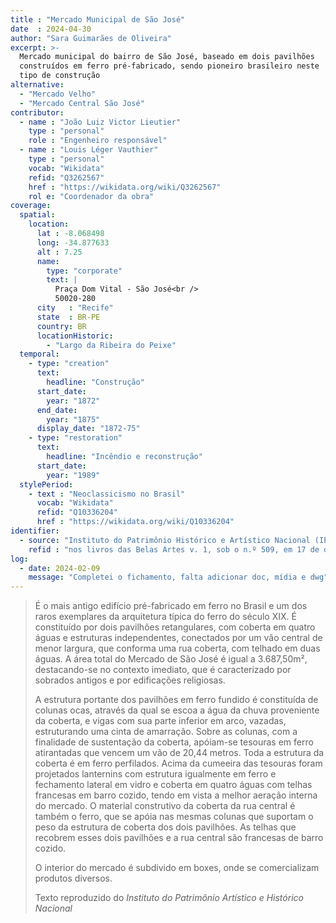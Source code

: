 ```yaml
---
title : "Mercado Municipal de São José"
date  : 2024-04-30
author: "Sara Guimarães de Oliveira"
excerpt: >-
  Mercado municipal do bairro de São José, baseado em dois pavilhões
  construídos em ferro pré-fabricado, sendo pioneiro brasileiro neste
  tipo de construção
alternative:
  - "Mercado Velho"
  - "Mercado Central São José"
contributor:
  - name : "João Luiz Victor Lieutier"
    type : "personal"
    role : "Engenheiro responsável"
  - name : "Louis Léger Vauthier"
    type : "personal"
    vocab: "Wikidata"
    refid: "Q3262567"
    href : "https://wikidata.org/wiki/Q3262567"
    rol e: "Coordenador da obra"
coverage:
  spatial:
    location:
      lat : -8.068498
      long: -34.877633
      alt : 7.25
      name:
        type: "corporate"
        text: |
          Praça Dom Vital - São José<br />
          50020-280
      city   : "Recife"
      state  : BR-PE
      country: BR
      locationHistoric:
        - "Largo da Ribeira do Peixe"
  temporal:
    - type: "creation"
      text:
        headline: "Construção"
      start_date:
        year: "1872"
      end_date:
        year: "1875"
      display_date: "1872-75"
    - type: "restoration"
      text:
        headline: "Incêndio e reconstrução"
      start_date:
        year: "1989"
  stylePeriod:
    - text : "Neoclassicismo no Brasil"
      vocab: "Wikidata"
      refid: "Q10336204"
      href : "https://wikidata.org/wiki/Q10336204"
identifier:
  - source: "Instituto do Patrimônio Histórico e Artístico Nacional (IPHAN)"
    refid : "nos livros das Belas Artes v. 1, sob o n.º 509, em 17 de dezembro de 1973; e no livro Histórico v. 1, n.º 445, em 17 de dezembro de 1973 (Processo 883-T/73)."
log:
  - date: 2024-02-09
    message: "Completei o fichamento, falta adicionar doc, mídia e dwg"
---
```


<blockquote>

É o mais antigo edifício pré-fabricado em ferro no Brasil e um dos raros
exemplares da arquitetura típica do ferro do século XIX. É constituído
por dois pavilhões retangulares, com coberta em quatro águas e
estruturas independentes, conectados por um vão central de menor
largura, que conforma uma rua coberta, com telhado em duas águas. A área
total do Mercado de São José é igual a 3.687,50m², destacando-se no
contexto imediato, que é caracterizado por sobrados antigos e por
edificações religiosas.

A estrutura portante dos pavilhões em ferro fundido é constituída de
colunas ocas, através da qual se escoa a água da chuva proveniente da
coberta, e vigas com sua parte inferior em arco, vazadas, estruturando
uma cinta de amarração. Sobre as colunas, com a finalidade de
sustentação da coberta, apóiam-se tesouras em ferro atirantadas que
vencem um vão de 20,44 metros. Toda a estrutura da coberta é em ferro
perfilados. Acima da cumeeira das tesouras foram projetados lanternins
com estrutura igualmente em ferro e fechamento lateral em vidro e
coberta em quatro águas com telhas francesas em barro cozido, tendo em
vista a melhor aeração interna do mercado. O material construtivo da
coberta da rua central é também o ferro, que se apóia nas mesmas colunas
que suportam o peso da estrutura de coberta dos dois pavilhões. As
telhas que recobrem esses dois pavilhões e a rua central são francesas
de barro cozido.

O interior do mercado é subdivido em boxes, onde se comercializam
produtos diversos.


  <footer class="figure-caption">Texto reproduzido
  do <cite>Instituto do Patrimônio Artístico e Histórico Nacional</cite></footer>
</blockquote>
